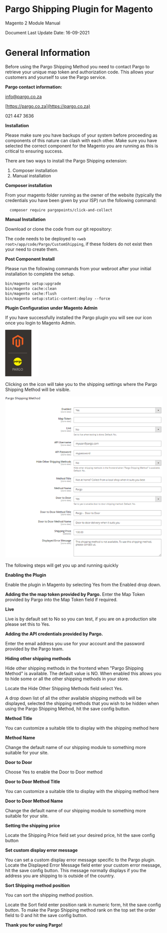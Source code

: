 # Pargo Shipping Plugin for Magento
Magento 2 Module Manual

Document Last Update Date: 16-09-2021

# General Information

Before using the Pargo Shipping Method you need to contact Pargo to retrieve your unique map token and authorization code. This allows your customers and yourself to use the Pargo service.

**Pargo contact information:**

[info@pargo.co.za](mailto:info@pargo.co.za)

[https://pargo.co.za](https://pargo.co.za)

021 447 3636

**Installation**

Please make sure you have backups of your system before proceeding as components of this nature can clash with each other.
Make sure you have selected the correct component for the Magento you are running as this is critical to ensuring success.

There are two ways to install the Pargo Shipping extension:

1. Composer installation
2. Manual installation

**Composer installation**

From your magento folder running as the owner of the website (typically the credentials you have been given by your ISP) run the following command:

```ssh
  composer require pargopoints/click-and-collect
```

**Manual Installation**

Download or clone the code from our git repository:

The code needs to be deployed to ``<web root>/app/code/Pargo/CustomShipping``, if these folders do not exist then your need to create them.

**Post Component Install**

Please run the following commands from your webroot after your initial installation to complete the setup.

```
bin/magento setup:upgrade
bin/magento cache:clean
bin/magento cache:flush
bin/magento setup:static-content:deploy --force
```

**Plugin Configuration under Magento Admin**

If you have successfully installed the Pargo plugin you will see our icon once you login to Magento Admin.  

![](images/38a09be9.png)

Clicking on the icon will take you to the shipping settings where the Pargo Shipping Method will be visible.

![](images/57c1bce6.png)

The following steps will get you up and running quickly

**Enabling the Plugin**

Enable the plugin in Magento by selecting Yes from the Enabled drop down.

**Adding the the map token provided by Pargo.**
Enter the Map Token provided by Pargo into the Map Token field if required.

**Live**

Live is by default set to No so you can test, if you are on a production site please set this to Yes.

**Adding the API credentials provided by Pargo.**

Enter the email address you use for your account and the password provided by the Pargo team.

**Hiding other shipping methods**

Hide other shipping methods in the frontend when &quot;Pargo Shipping Method&quot; is available. The default value is NO. When enabled this allows you to hide some or all the other shipping methods in your store.

Locate the Hide Other Shipping Methods field select Yes.

A drop down list of all the other available shipping methods will be displayed, selected the shipping methods that you wish to be hidden when using the Pargo Shipping Method, hit the save config button.

**Method Title**

You can customize a suitable title to display with the shipping method here

**Method Name**

Change the default name of our shipping module to something more suitable for your site.

**Door to Door**

Choose Yes to enable the Door to Door method

**Door to Door Method Title**

You can customize a suitable title to display with the shipping method here

**Door to Door Method Name**

Change the default name of our shipping module to something more suitable for your site.

**Setting the shipping price**

Locate the Shipping Price field set your desired price, hit the save config button

**Set custom display error message**

You can set a custom display error message specific to the Pargo plugin.
Locate the Displayed Error Message field enter your custom error message, hit the save config button.
This message normally displays if you the address you are shipping to is outside of the country.

**Sort Shipping method position**

You can sort the shipping method position.

Locate the Sort field enter position rank in numeric form, hit the save config button.
To make the Pargo Shipping method rank on the top set the order field to 0 and hit the save config button.

**Thank you for using Pargo!**
